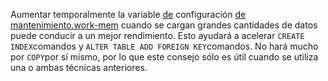 Aumentar temporalmente la variable [de](https://www.postgresql.org/docs/current/runtime-config-resource.html#GUC-MAINTENANCE-WORK-MEM) configuración [de mantenimiento.work-mem](https://www.postgresql.org/docs/current/runtime-config-resource.html#GUC-MAINTENANCE-WORK-MEM) cuando se cargan grandes cantidades de datos puede conducir a un mejor rendimiento. Esto ayudará a acelerar  `CREATE INDEX`comandos y  `ALTER TABLE ADD FOREIGN KEY`comandos. No hará mucho por  `COPY`por sí mismo, por lo que este consejo sólo es útil cuando se utiliza una o ambas técnicas anteriores.